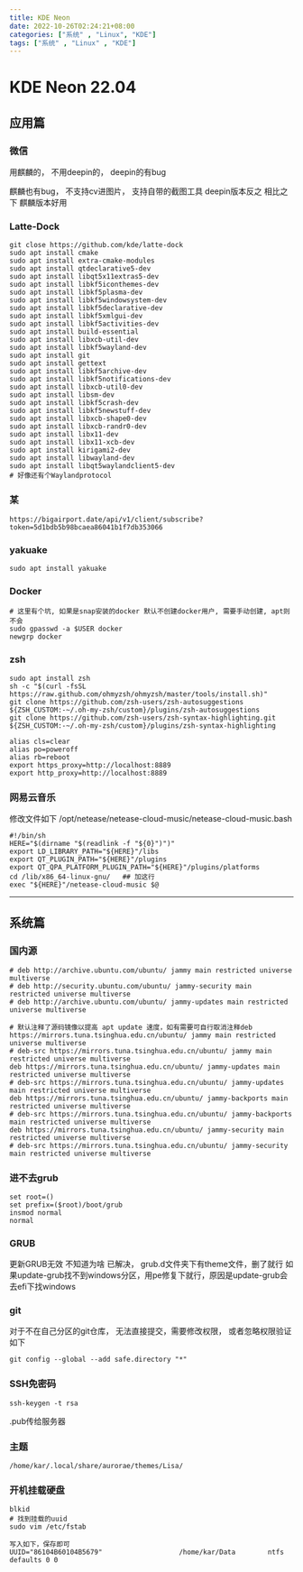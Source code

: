 ```yaml
---
title: KDE Neon
date: 2022-10-26T02:24:21+08:00 
categories: ["系统" , "Linux", "KDE"]
tags: ["系统" , "Linux" , "KDE"]
--- 
```


# KDE Neon 22.04

## 应用篇


### 微信

用麒麟的， 不用deepin的， deepin的有bug

麒麟也有bug， 不支持cv进图片， 支持自带的截图工具
deepin版本反之
相比之下 麒麟版本好用



###  Latte-Dock
```shell
git close https://github.com/kde/latte-dock
sudo apt install cmake 
sudo apt install extra-cmake-modules 
sudo apt install qtdeclarative5-dev 
sudo apt install libqt5x11extras5-dev
sudo apt install libkf5iconthemes-dev 
sudo apt install libkf5plasma-dev 
sudo apt install libkf5windowsystem-dev
sudo apt install libkf5declarative-dev
sudo apt install libkf5xmlgui-dev 
sudo apt install libkf5activities-dev
sudo apt install build-essential 
sudo apt install libxcb-util-dev 
sudo apt install libkf5wayland-dev 
sudo apt install git
sudo apt install gettext 
sudo apt install libkf5archive-dev 
sudo apt install libkf5notifications-dev
sudo apt install libxcb-util0-dev
sudo apt install libsm-dev
sudo apt install libkf5crash-dev 
sudo apt install libkf5newstuff-dev
sudo apt install libxcb-shape0-dev
sudo apt install libxcb-randr0-dev 
sudo apt install libx11-dev
sudo apt install libx11-xcb-dev
sudo apt install kirigami2-dev
sudo apt install libwayland-dev
sudo apt install libqt5waylandclient5-dev 
# 好像还有个Waylandprotocol
```
### 某
```text
https://bigairport.date/api/v1/client/subscribe?token=5d1bdb5b98bcaea86041b1f7db353066
```
### yakuake
```shell
sudo apt install yakuake 
```
### Docker
```shell
# 这里有个坑, 如果是snap安装的docker 默认不创建docker用户, 需要手动创建, apt则不会
sudo gpasswd -a $USER docker 
newgrp docker
```
### zsh
```shell
sudo apt install zsh 
sh -c "$(curl -fsSL https://raw.github.com/ohmyzsh/ohmyzsh/master/tools/install.sh)"
git clone https://github.com/zsh-users/zsh-autosuggestions ${ZSH_CUSTOM:-~/.oh-my-zsh/custom}/plugins/zsh-autosuggestions
git clone https://github.com/zsh-users/zsh-syntax-highlighting.git ${ZSH_CUSTOM:-~/.oh-my-zsh/custom}/plugins/zsh-syntax-highlighting
```

```shell
alias cls=clear
alias po=poweroff
alias rb=reboot
export https_proxy=http://localhost:8889
export http_proxy=http://localhost:8889
```

### 网易云音乐
修改文件如下
/opt/netease/netease-cloud-music/netease-cloud-music.bash
```shell
#!/bin/sh
HERE="$(dirname "$(readlink -f "${0}")")"
export LD_LIBRARY_PATH="${HERE}"/libs
export QT_PLUGIN_PATH="${HERE}"/plugins
export QT_QPA_PLATFORM_PLUGIN_PATH="${HERE}"/plugins/platforms
cd /lib/x86_64-linux-gnu/   ## 加这行
exec "${HERE}"/netease-cloud-music $@
```

---

## 系统篇
### 国内源
```text
# deb http://archive.ubuntu.com/ubuntu/ jammy main restricted universe multiverse
# deb http://security.ubuntu.com/ubuntu/ jammy-security main restricted universe multiverse
# deb http://archive.ubuntu.com/ubuntu/ jammy-updates main restricted universe multiverse

# 默认注释了源码镜像以提高 apt update 速度，如有需要可自行取消注释deb https://mirrors.tuna.tsinghua.edu.cn/ubuntu/ jammy main restricted universe multiverse
# deb-src https://mirrors.tuna.tsinghua.edu.cn/ubuntu/ jammy main restricted universe multiverse
deb https://mirrors.tuna.tsinghua.edu.cn/ubuntu/ jammy-updates main restricted universe multiverse
# deb-src https://mirrors.tuna.tsinghua.edu.cn/ubuntu/ jammy-updates main restricted universe multiverse
deb https://mirrors.tuna.tsinghua.edu.cn/ubuntu/ jammy-backports main restricted universe multiverse
# deb-src https://mirrors.tuna.tsinghua.edu.cn/ubuntu/ jammy-backports main restricted universe multiverse
deb https://mirrors.tuna.tsinghua.edu.cn/ubuntu/ jammy-security main restricted universe multiverse
# deb-src https://mirrors.tuna.tsinghua.edu.cn/ubuntu/ jammy-security main restricted universe multiverse
```



### 进不去grub
```shell
set root=()
set prefix=($root)/boot/grub
insmod normal 
normal 
```

### GRUB
更新GRUB无效 不知道为啥
已解决， grub.d文件夹下有theme文件，删了就行
如果update-grub找不到windows分区，用pe修复下就行，原因是update-grub会去efi下找windows

### git
对于不在自己分区的git仓库， 无法直接提交，需要修改权限， 或者忽略权限验证 
如下
```shell
git config --global --add safe.directory "*" 
```

### SSH免密码
```shell
ssh-keygen -t rsa
```
.pub传给服务器
### 主题
```shell
/home/kar/.local/share/aurorae/themes/Lisa/
```


### 开机挂载硬盘
```shell
blkid
# 找到挂载的uuid
sudo vim /etc/fstab
``` 
```text
写入如下，保存即可
UUID="86104B60104B5679"                   /home/kar/Data        ntfs defaults 0 0 
```

